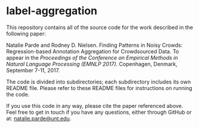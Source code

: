 # label-aggregation

This repository contains all of the source code for the work described in the
following paper:

Natalie Parde and Rodney D. Nielsen. Finding Patterns in Noisy Crowds: 
Regression-based Annotation Aggregation for Crowdsourced Data. To appear in the 
<i>Proceedings of the Conference on Empirical Methods in Natural Language 
Processing (EMNLP 2017)</i>. Copenhagen, Denmark, September 7-11, 2017.

The code is divided into subdirectories; each subdirectory includes its own
README file.  Please refer to these README files for instructions on running
the code.

If you use this code in any way, please cite the paper referenced above.  Feel
free to get in touch if you have any questions, either through GitHub or at:
natalie.parde@unt.edu.
